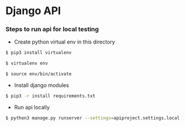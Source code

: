 # Django API

### Steps to run api for local testing
* Create python virtual env in this directory
```bash
$ pip3 install virtualenv

$ virtualenv env

$ source env/bin/activate
```

* Install django modules
```bash
$ pip3 -r install requirements.txt
```

* Run api locally
```bash
$ python3 manage.py runserver --settings=apiproject.settings.local
```